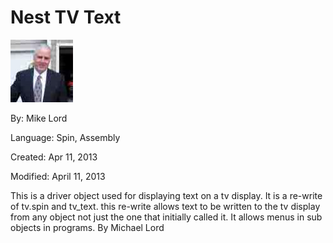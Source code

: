 # Nest TV Text

![MikeIcon.jpg](MikeIcon.jpg)

By: Mike Lord

Language: Spin, Assembly

Created: Apr 11, 2013

Modified: April 11, 2013

This is a driver object used for displaying text on a tv display. It is a re-write of tv.spin and tv\_text. this re-write allows text to be written to the tv display from any object not just the one that initially called it. It allows menus in sub objects in programs. By Michael Lord
